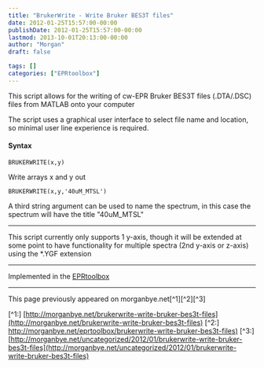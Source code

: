 ```yaml
---
title: "BrukerWrite - Write Bruker BES3T files"
date: 2012-01-25T15:57:00-00:00
publishDate: 2012-01-25T15:57:00-00:00
lastmod: 2013-10-01T20:13:00-00:00
author: "Morgan"
draft: false

tags: []
categories: ["EPRtoolbox"]
---
```


This script allows for the writing of cw-EPR Bruker BES3T files (.DTA/.DSC) files from MATLAB onto your computer

The script uses a graphical user interface to select file name and location, so minimal user line experience is required.

#### Syntax
```
BRUKERWRITE(x,y)
```
Write arrays x and y out

```
BRUKERWRITE(x,y,'40uM_MTSL')
```
A third string argument can be used to name the spectrum, in this case the spectrum will have the title "40uM_MTSL"

----

This script currently only supports 1 y-axis, though it will be extended at some point to have functionality for multiple spectra (2nd y-axis or z-axis) using the *.YGF extension

----
Implemented in the [EPRtoolbox](http://morganbye.net/eprtoolbox/) 


----
This page previously appeared on morganbye.net[^1][^2][^3]

[^1:] [http://morganbye.net/brukerwrite-write-bruker-bes3t-files](http://morganbye.net/brukerwrite-write-bruker-bes3t-files)
[^2:] [http://morganbye.net/eprtoolbox/brukerwrite-write-bruker-bes3t-files)](http://morganbye.net/eprtoolbox/brukerwrite-write-bruker-bes3t-files)
[^3:] [http://morganbye.net/uncategorized/2012/01/brukerwrite-write-bruker-bes3t-files](http://morganbye.net/uncategorized/2012/01/brukerwrite-write-bruker-bes3t-files)
